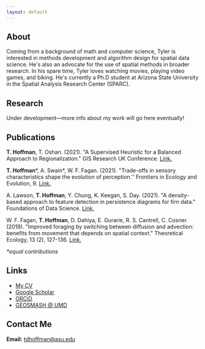 ```yaml
---
layout: default
---
```


## About
Coming from a background of math and computer science, Tyler is interested in methods development and algorithm design for spatial data science. He's also an advocate for the use of spatial methods in broader research. In his spare time, Tyler loves watching movies, playing video games, and biking. He's currently a Ph.D student at Arizona State University in the Spatial Analysis Research Center (SPARC). 

## Research
Under development—more info about my work will go here eventually!

## Publications
**T. Hoffman**, T. Oshan. (2021). "A Supervised Heuristic for a Balanced Approach to Regionalization." GIS Research UK Conference. [Link.](https://doi.org/10.5281/zenodo.4670015)

**T. Hoffman**\*, A. Swain\*, W. F. Fagan. (2021). "Trade-offs in sensory characteristics shape the evolution of perception.'' Frontiers in Ecology and Evolution, 9. [Link.](https://doi.org/10.3389/fevo.2021.698041)

A. Lawson, **T. Hoffman**, Y. Chung, K. Keegan, S. Day. (2021). "A density-based approach to feature detection in persistence diagrams for firn data." Foundations of Data Science. [Link.](http://dx.doi.org/10.3934/fods.2021012)

W. F. Fagan, **T. Hoffman**, D. Dahiya, E. Gurarie, R. S. Cantrell, C. Cosner. (2019). "Improved foraging by switching between diffusion and advection: benefits from movement that depends on spatial context." Theoretical Ecology, 13 (2), 127-136. [Link.](https://doi.org/10.1007/s12080-019-00434-w)
		
*\*equal contributions*

## Links
- [My CV](assets/pdf/cv.pdf)
- [Google Scholar](https://scholar.google.com/citations?hl=en&user=2LWJlLMAAAAJ)
- [ORCiD](https://orcid.org/0000-0002-0012-3794)
- [GEOSMASH @ UMD](example.com)

## Contact Me
**Email:** [tdhoffman@asu.edu](mailto:tdhoffman@asu.edu)
